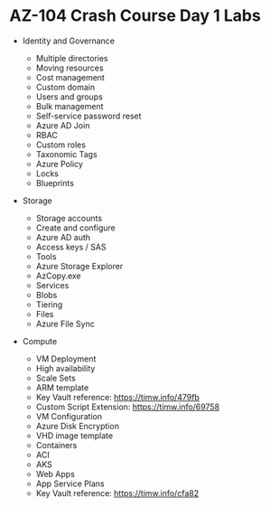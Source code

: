 # AZ-104 Crash Course Day 1 Labs

* Identity and Governance
  * Multiple directories
  * Moving resources
  * Cost management
  * Custom domain
  * Users and groups
  * Bulk management
  * Self-service password reset
  * Azure AD Join
  * RBAC
  * Custom roles
  * Taxonomic Tags
  * Azure Policy
  * Locks
  * Blueprints

* Storage
  * Storage accounts
  * Create and configure
  * Azure AD auth
  * Access keys / SAS
  * Tools
  * Azure Storage Explorer
  * AzCopy.exe
  * Services
  * Blobs
  * Tiering
  * Files
  * Azure File Sync

* Compute
  * VM Deployment
  * High availability
  * Scale Sets
  * ARM template
  * Key Vault reference: https://timw.info/479fb
  * Custom Script Extension: https://timw.info/69758
  * VM Configuration
  * Azure Disk Encryption
  * VHD image template
  * Containers
  * ACI
  * AKS
  * Web Apps
  * App Service Plans
  * Key Vault reference: https://timw.info/cfa82

































